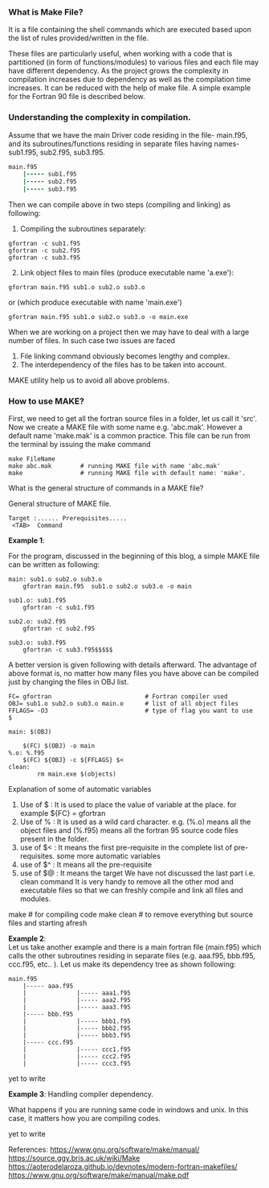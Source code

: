 ### What is Make File?
It is a file containing the shell commands which are executed based upon the list of rules provided/written in the file.

These files are particularly useful, when working with a code that is partitioned (in form of functions/modules) 
to various files and each file may have different dependency. As the project grows the complexity in compilation increases
due to dependency as well as the compilation time increases. 
It can be reduced with the help of make file. A simple example for the Fortran 90 file is described below.


### Understanding the complexity in compilation.
Assume that we have the main Driver code residing in the file- main.f95, 
and its subroutines/functions residing in separate files having names- sub1.f95, sub2.f95, sub3.f95. 
```f90
main.f95
    |----- sub1.f95
    |----- sub2.f95
    |----- sub3.f95
```

Then we can compile above in two steps (compiling and linking) as following:

1. Compiling the subroutines separately:
```
gfortran -c sub1.f95
gfortran -c sub2.f95
gfortran -c sub3.f95 
```

2. Link object files to main files (produce executable name 'a.exe'):
```
gfortran main.f95 sub1.o sub2.o sub3.o 
```
or (which produce executable with name 'main.exe')
```
gfortran main.f95 sub1.o sub2.o sub3.o -o main.exe
```


When we are working on a project then we may have to deal with a large number of files. 
In such case two issues are faced
1) File linking command obviously becomes lengthy and complex.
2) The interdependency of the files has to be taken into account.

MAKE utility help us to avoid all above problems.




###  How to use MAKE?
First, we need to get all the fortran source files in a folder, let us call it 'src'.
Now we create a MAKE file with some name e.g. 'abc.mak'.  However a default name 'make.mak' is a common practice.
This file can be run from the terminal by issuing the make command
```
make FileName                
make abc.mak        # running MAKE file with name 'abc.mak'
make                # running MAKE file with default name: 'make'.
```


What is the general structure of commands in a MAKE file?

General structure of MAKE file.
```
Target :...... Prerequisites.....
 <TAB>  Command
```

**Example 1**:

For the program, discussed in the beginning of this blog, a simple MAKE file can be written as following:
```
main: sub1.o sub2.o sub3.o
    gfortran main.f95  sub1.o sub2.o sub3.o -o main

sub1.o: sub1.f95
    gfortran -c sub1.f95

sub2.o: sub2.f95
    gfortran -c sub2.f95

sub3.o: sub3.f95
    gfortran -c sub3.f95$$$$$
```

A better version is given following with details afterward.
The advantage of above format is, no matter how many files you have above can be compiled just by changing the files in OBJ list.
```
FC= gfortran                          # Fortran compiler used
OBJ= sub1.o sub2.o sub3.o main.o      # list of all object files
FFLAGS= -O3                           # type of flag you want to use              $

main: $(OBJ)                                                                      

    $(FC) $(OBJ) -o main 
%.o: %.f95
    $(FC) ${OBJ} -c ${FFLAGS} $<
clean:
        rm main.exe $(objects)
```

Explanation of some of automatic variables
1) Use of $    :
            It is used to place the value of variable at the place. for example ${FC} = gfortran
2) Use of %   :
            It is used as a wild card character. e.g. (%.o) means all the object files and  (%.f95) means all the fortran 95 source code files present in the folder.
3) use of $<   :
         It means the first pre-requisite in the complete list of pre-requisites.
some more automatic variables
4) use of $^    :
           It means all the pre-requisite
5) use of $@   :
          It means the target
We have not discussed the last part i.e. clean command
It is very handy to remove all the other mod and executable files so that we can freshly compile and link all files and modules.

make        # for compiling code
make clean  # to remove everything but source files and starting afresh        


**Example 2**:  
Let us take another example and there is a  main fortran file (main.f95) which calls the other subroutines residing in separate files (e.g. aaa.f95, bbb.f95, ccc.f95, etc.. ).
Let us make its dependency tree as shown following:

```
main.f95
    |----- aaa.f95
    |              |----- aaa1.f95
    |              |----- aaa2.f95
    |              |----- aaa3.f95
    |----- bbb.f95
    |              |----- bbb1.f95
    |              |----- bbb2.f95
    |              |----- bbb3.f95
    |----- ccc.f95
    |              |----- ccc1.f95
    |              |----- ccc2.f95
    |              |----- ccc3.f95
```

yet to write


**Example 3**: Handling compiler dependency.

What happens if you are running same code in windows and unix. In this case, it matters how you are compiling codes.

yet to write



References:
https://www.gnu.org/software/make/manual/
https://source.ggy.bris.ac.uk/wiki/Make
https://aoterodelaroza.github.io/devnotes/modern-fortran-makefiles/
https://www.gnu.org/software/make/manual/make.pdf   
